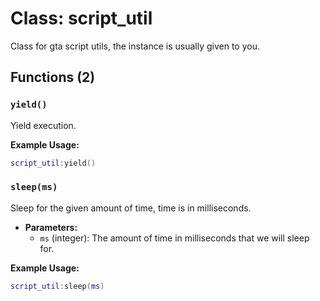 # Class: script_util

Class for gta script utils, the instance is usually given to you.

## Functions (2)

### `yield()`

Yield execution.

**Example Usage:**

```lua
script_util:yield()
```

### `sleep(ms)`

Sleep for the given amount of time, time is in milliseconds.

- **Parameters:**
  - `ms` (integer): The amount of time in milliseconds that we will sleep for.

**Example Usage:**

```lua
script_util:sleep(ms)
```
